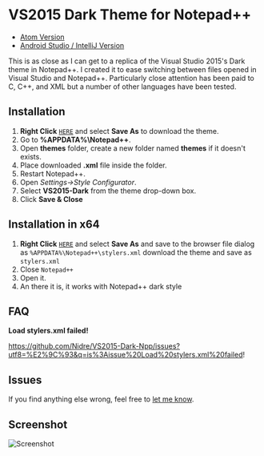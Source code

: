 # VS2015 Dark Theme for Notepad++

- [Atom Version](https://github.com/Nidre/VS2015-Dark-Atom/)
- [Android Studio / IntelliJ Version](https://github.com/Nidre/VS2015-Dark-Android-Studio/)

This is as close as I can get to a replica of the Visual Studio 2015's Dark theme in Notepad++. I created it to ease switching between files opened in Visual Studio and Notepad++. Particularly close attention has been paid to C, C++, and XML but a number of other languages have been tested.

Installation
--------------------------

1. **Right Click** [`HERE`](https://raw.githubusercontent.com/Nidre/VS2015-Dark-Npp/master/VS2015-Dark.xml) and select **Save As** to download the theme.
2. Go to **%APPDATA%\Notepad++**.
3. Open **themes** folder, create a new folder named **themes** if it doesn't exists.
4. Place downloaded **.xml** file inside the folder.
2. Restart Notepad++.
3. Open *Settings->Style Configurator*.
4. Select **VS2015-Dark** from the theme drop-down box.
5. Click **Save & Close**

## Installation in x64
1. **Right Click** [`HERE`](https://raw.githubusercontent.com/Nidre/VS2015-Dark-Npp/master/VS2015-Dark.xml) and select **Save As** and save to the browser file dialog as ```%APPDATA%\Notepad++\stylers.xml``` download the theme and save as ```stylers.xml``` 
1. Close ```Notepad++```
1. Open it.
1. An there it is, it works with Notepad++ dark style

FAQ
----
**Load stylers.xml failed!**

https://github.com/Nidre/VS2015-Dark-Npp/issues?utf8=%E2%9C%93&q=is%3Aissue%20Load%20stylers.xml%20failed!

Issues
------

If you find anything else wrong, feel free to [let me know](https://github.com/Nidre/VS2015-Dark-Npp/issues/new).

Screenshot
----------
![Screenshot](https://github.com/Nidre/VS2015-Dark-Npp/blob/master/screenshot.png "Screenshot")
